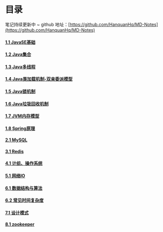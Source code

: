 # 目录

笔记持续更新中 ~ github 地址：[https://github.com/HanquanHq/MD-Notes](https://github.com/HanquanHq/MD-Notes)

#### [1.1 JavaSE基础](http://39.97.238.240/1.1.html)

#### [1.2 Java集合](http://39.97.238.240/1.2.html)

#### [1.3 Java多线程](http://39.97.238.240/1.3.html)

#### [1.4 Java类加载机制-双亲委派模型](http://39.97.238.240/1.4.html)

#### [1.5 Java锁机制](http://39.97.238.240/1.5.html)

#### [1.6 Java垃圾回收机制](http://39.97.238.240/1.6.html)

#### [1.7 JVM内存模型](http://39.97.238.240/1.7.html)

#### [1.8 Spring原理](http://39.97.238.240/1.8.html)

#### [2.1 MySQL](http://39.97.238.240/2.1.html)

#### [3.1 Redis](http://39.97.238.240/3.1.html)

#### [4.1 计组、操作系统](http://39.97.238.240/4.1.html)

#### [5.1 网络IO](http://39.97.238.240/5.1.html)

#### [6.1 数据结构与算法](http://39.97.238.240/6.1.html)

#### [6.2 常见时间复杂度](http://39.97.238.240/6.2.html)

#### [7.1 设计模式](http://39.97.238.240/7.1.html)

#### [8.1 zookeeper](http://39.97.238.240/8.1.html)


